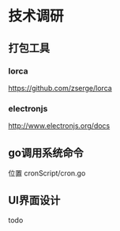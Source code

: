 # 技术调研

## 打包工具

### lorca 

https://github.com/zserge/lorca

### electronjs

http://www.electronjs.org/docs

## go调用系统命令

位置 cronScript/cron.go

## UI界面设计

todo 
